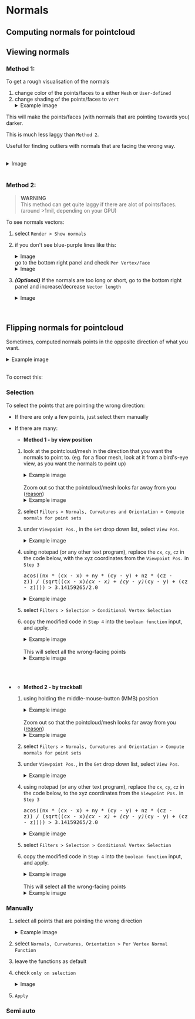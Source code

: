 # Normals
## Computing normals for pointcloud

## Viewing normals
### Method 1:
To get a rough visualisation of the normals
1. change color of the points/faces to a either `Mesh` or `User-defined`
2. change shading of the points/faces to `Vert`<details><summary>Example image</summary><img src='markdown_assets\meshlab\NORMALS_vert_shading1.png' height='200'></details>

This will make the points/faces (with normals that are pointing towards you) darker. 

This is much less laggy than `Method 2`.

Useful for finding outliers with normals that are facing the wrong way.

<br>

<details>
  <summary>Image</summary>
  The lighter-colored gray points have normals pointing towards me. The almost-black darker ones are pointing away from me.
  <img src='markdown_assets\meshlab\NORMALS_vert_shading2.png' height='300'>
</details>

<br>

### Method 2:
> **WARNING**
<br>This method can get quite laggy if there are alot of points/faces. (around >1mil, depending on your GPU)

To see normals vectors:
1. select `Render > Show normals`

2. if you don't see blue-purple lines like this:<details><summary>Image</summary><img src='markdown_assets\meshlab\NORMALS_method2_1.png' height='300'></details>go to the bottom right panel and check `Per Vertex/Face`<details><summary>Image</summary><img src='markdown_assets\meshlab\NORMALS_method2_2.png' height='150'></details>

3. **_(Optional)_** If the normals are too long or short, go to the bottom right panel and increase/decrease `Vector length`<details><summary>Image</summary><img src='markdown_assets\meshlab\NORMALS_method2_2.png' height='150'></details>

<br>

## Flipping normals for pointcloud
Sometimes, computed normals points in the opposite direction of what you want.

<details>
  <summary>Example image</summary>
  In the image below, there are some normals pointing downwards instead of up
  <img src='markdown_assets\meshlab\NORMALS_flipping_1.png' width='600'>
</details>

<br>

To correct this:
### Selection
To select the points that are pointing the wrong direction:

- If there are only a few points, just select them manually

- If there are many:

  - **Method 1 - by view position**
  
  1. look at the pointcloud/mesh in the direction that you want the normals to point to. (eg. for a floor mesh, look at it from a bird's-eye view, as you want the normals to point up)<details><summary>Example image</summary>This is a bird's-eye view of a pointcloud of a floor.<br><br>The dark gray points have normals facing downwards instead of upwards.<img src='markdown_assets\meshlab\NORMALS_flipping_method1_1.png' width='600'></details><br>Zoom out so that the pointcloud/mesh looks far away from you ([reason](TODO))<details><summary>Example image</summary><img src='markdown_assets\meshlab\NORMALS_flipping_method1_2.png' width='600'></details>

  2. select `Filters > Normals, Curvatures and Orientation > Compute normals for point sets`

  3. under `Viewpoint Pos.`, in the `Get` drop down list, select `View Pos.`<details><summary>Example image</summary><img src='markdown_assets\meshlab\NORMALS_flipping_method1_3.png' width='350'></details>

  4. using notepad (or any other text program), replace the `cx`, `cy`, `cz` in the code below, with the xyz coordinates from the `Viewpoint Pos.` in `Step 3`<pre>acos((nx * (cx - x) + ny * (cy - y) + nz * (cz - z)) / (sqrt((cx - x)*(cx - x) + (cy - y)*(cy - y) + (cz - z)*(cz - z)))) > 3.14159265/2.0</pre>  <details><summary>Example image</summary><img src='markdown_assets\meshlab\NORMALS_flipping_method1_4.png' width='700'><hr><img src='markdown_assets\meshlab\NORMALS_flipping_method1_5.png' width='700'></details>

  5. select `Filters > Selection > Conditional Vertex Selection`

  6. copy the modified code in `Step 4` into the `boolean function` input, and apply.<details><summary>Example image</summary><img src='markdown_assets\meshlab\NORMALS_flipping_method1_6.png' width='300'></details><br>This will select all the wrong-facing points<details><summary>Example image</summary><img src='markdown_assets\meshlab\NORMALS_flipping_method1_7.png' width='600'></details>

<br>
<br>


-
  - **Method 2 - by trackball**

  1. using holding the middle-mouse-button (MMB) position <details><summary>Example image</summary>This is a bird's-eye view of a pointcloud of a floor.<br><br>The dark gray points have normals facing downwards instead of upwards.<img src='markdown_assets\meshlab\NORMALS_flipping_method1_1.png' width='600'></details><br>Zoom out so that the pointcloud/mesh looks far away from you ([reason](TODO))<details><summary>Example image</summary><img src='markdown_assets\meshlab\NORMALS_flipping_method1_2.png' width='600'></details>

  2. select `Filters > Normals, Curvatures and Orientation > Compute normals for point sets`

  3. under `Viewpoint Pos.`, in the `Get` drop down list, select `View Pos.`<details><summary>Example image</summary><img src='markdown_assets\meshlab\NORMALS_flipping_method1_3.png' width='350'></details>

  4. using notepad (or any other text program), replace the `cx`, `cy`, `cz` in the code below, to the xyz coordinates from the `Viewpoint Pos.` in `Step 3`<pre>acos((nx * (cx - x) + ny * (cy - y) + nz * (cz - z)) / (sqrt((cx - x)*(cx - x) + (cy - y)*(cy - y) + (cz - z)*(cz - z)))) > 3.14159265/2.0</pre>  <details><summary>Example image</summary><img src='markdown_assets\meshlab\NORMALS_flipping_method1_4.png' width='700'><hr><img src='markdown_assets\meshlab\NORMALS_flipping_method1_5.png' width='700'></details>

  5. select `Filters > Selection > Conditional Vertex Selection`

  6. copy the modified code in `Step 4` into the `boolean function` input, and apply.<details><summary>Example image</summary><img src='markdown_assets\meshlab\NORMALS_flipping_method1_6.png' width='300'></details><br>This will select all the wrong-facing points<details><summary>Example image</summary><img src='markdown_assets\meshlab\NORMALS_flipping_method1_7.png' width='600'></details>


### Manually
1. select all points that are pointing the wrong direction<details><summary>Example image</summary><img src='markdown_assets\meshlab\NORMALS_flipping_manual_1.png' width='500'></details>

2. select `Normals, Curvatures, Orientation > Per Vertex Normal Function`

3. leave the functions as default

4. check `only on selection`<details><summary>Image</summary><img src='markdown_assets\meshlab\NORMALS_flipping_manual_2.png' width='300'></details>

5. `Apply`

### Semi auto
